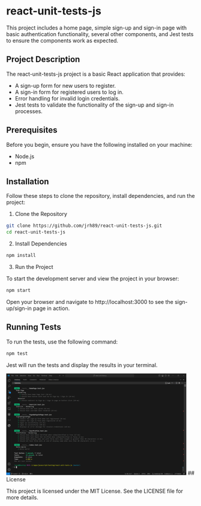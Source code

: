 # react-unit-tests-js

This project includes a home page, simple sign-up and sign-in page with basic authentication functionality, several other components, and Jest tests to ensure the components work as expected.

## Project Description

The react-unit-tests-js project is a basic React application that provides:

- A sign-up form for new users to register.
- A sign-in form for registered users to log in.
- Error handling for invalid login credentials.
- Jest tests to validate the functionality of the sign-up and sign-in processes.

## Prerequisites

Before you begin, ensure you have the following installed on your machine:

- Node.js 
- npm 

## Installation

Follow these steps to clone the repository, install dependencies, and run the project:

1. Clone the Repository

```bash
git clone https://github.com/jrh89/react-unit-tests-js.git
cd react-unit-tests-js
```

2. Install Dependencies

```bash
npm install
```

3. Run the Project

To start the development server and view the project in your browser:

```bash
npm start
```

Open your browser and navigate to http://localhost:3000 to see the sign-up/sign-in page in action.

## Running Tests

To run the tests, use the following command:

```bash
npm test
```

Jest will run the tests and display the results in your terminal. 

<img src="https://raw.githubusercontent.com/JRH89/react-unit-tests-js/de94d9a2b383ffa10ad0e2830ee77c71ede1d4f5/public/flying-colors.png" width="480" height="270" alt="Test Results">
## License

This project is licensed under the MIT License. See the LICENSE file for more details.